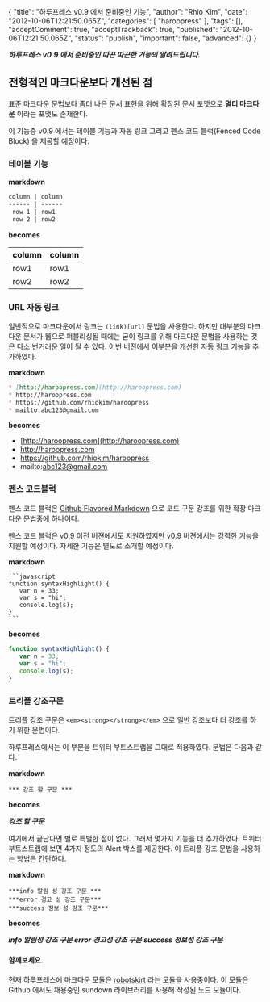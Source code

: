 {
    "title": "하루프레스 v0.9 에서 준비중인 기능",
    "author": "Rhio Kim",
    "date": "2012-10-06T12:21:50.065Z",
    "categories": [
        "haroopress"
    ],
    "tags": [],
    "acceptComment": true,
    "acceptTrackback": true,
    "published": "2012-10-06T12:21:50.065Z",
    "status": "publish",
    "important": false,
    "advanced": {}
}

***하루프레스 v0.9 에서 준비중인 따끈 따끈한 기능의 알려드립니다.***

## 전형적인 마크다운보다 개선된 점

표준 마크다운 문법보다 좀더 나은 문서 표현을 위해 확장된 문서 포맷으로 **멀티 마크다운** 이라는 포맷도 존재한다.

이 기능중 v0.9 에서는 테이블 기능과 자동 링크 그리고 펜스 코드 블럭(Fenced Code Block) 을 제공할 예정이다.

### 테이블 기능

**markdown**

```markdown
column | column
------ | ------
 row 1 | row1
 row 2 | row2
```

**becomes**

column | column
-------- | ---------
row1 | row1
row2 | row2

### URL 자동 링크
일반적으로 마크다운에서 링크는 `(link)[url]` 문법을 사용한다.  하지만 대부분의 마크다운 문서가 웹으로 퍼블리싱될 때에는 굳이 링크를 위해 마크다운 문법을 사용하는 것은 다소 번거러운 일이 될 수 있다. 이번 버젼에서 이부분을 개선한 자동 링크 기능을 추가하였다.

**markdown**

```markdown
* [http://haroopress.com](http://haroopress.com)
* http://haroopress.com
* https://github.com/rhiokim/haroopress
* mailto:abc123@gmail.com
```

**becomes**

* [http://haroopress.com](http://haroopress.com)
* http://haroopress.com
* https://github.com/rhiokim/haroopress
* mailto:abc123@gmail.com

### 펜스 코드블럭
펜스 코드 블럭은 [Github Flavored Markdown](http://github.github.com/github-flavored-markdown/) 으로 코드 구문 강조를 위한 확장 마크다운 문법중에 하나이다.

펜스 코드 블럭은 v0.9 이전 버젼에서도 지원하였지만 v0.9 버젼에서는 강력한 기능을 지원할 예정이다. 자세한 기능은 별도로 소개할 예정이다.

**markdown**
<pre><code class="markdown">```javascript
function syntaxHighlight() {
   var n = 33;
   var s = "hi";
   console.log(s);
}
```
</code></pre>

**becomes**

```javascript
function syntaxHighlight() {
   var n = 33;
   var s = "hi";
   console.log(s);
}
```

### 트리플 강조구문
트리플 강조 구문은 `<em><strong></strong></em>` 으로 일반 강조보다 더 강조를 하기 위한 문법이다.

하루프레스에서는 이 부분을 트위터 부트스트랩을 그대로 적용하였다. 문법은 다음과 같다.

**markdown**

<pre><code class="markdown">*** 강조 할 구문 ***</code></pre>

**becomes**

***강조 할 구문***

여기에서 끝난다면 별로 특별한 점이 없다.  그래서 몇가지 기능을 더 추가하였다.
트위터 부트스트랩에 보면 4가지 정도의 Alert 박스를 제공한다.  이 트리플 강조 문법을 사용하는 방법은 간단하다.

**markdown**

<pre><code class="markdown">***info 알림 성 강조 구문 ***
***error 경고 성 강조 구문***
***success 정보 성 강조 구문***</code></pre>

**becomes**

***info 알림성 강조 구문***
***error 경고성 강조 구문***
***success 정보성 강조 구문***

#### 함께보세요.
현재 하루프레스에 마크다운 모듈은 [robotskirt](https://github.com/benmills/robotskirt) 라는 모듈을 사용중이다. 이 모듈은 Github 에서도 채용중인 sundown 라이브러리를 사용해 작성된 노드 모듈이다.

